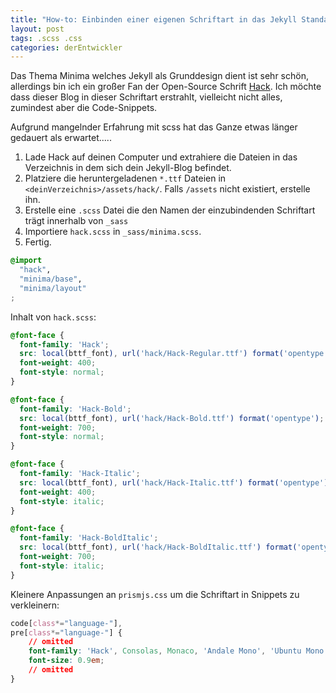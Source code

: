 ```yaml
---
title: "How-to: Einbinden einer eigenen Schriftart in das Jekyll Standard-Thema Minima"
layout: post
tags: .scss .css
categories: derEntwickler
---
```


Das Thema Minima welches Jekyll als Grunddesign dient ist sehr schön, allerdings bin ich ein großer Fan der Open-Source Schrift [Hack](https://sourcefoundry.org/hack/). Ich möchte dass dieser Blog in dieser Schriftart erstrahlt, vielleicht nicht alles, zumindest aber die Code-Snippets.

Aufgrund mangelnder Erfahrung mit scss hat das Ganze etwas länger gedauert als erwartet.....

1. Lade Hack auf deinen Computer und extrahiere die Dateien in das Verzeichnis in dem sich dein Jekyll-Blog befindet.
2. Platziere die heruntergeladenen `*.ttf` Dateien in `<deinVerzeichnis>/assets/hack/`. Falls `/assets` nicht existiert, erstelle ihn.
3. Erstelle eine `.scss` Datei die den Namen der einzubindenden Schriftart trägt innerhalb von `_sass`
4. Importiere `hack.scss` in `_sass/minima.scss`.
5. Fertig.

```scss
@import
  "hack",
  "minima/base",
  "minima/layout"
;
```

Inhalt von `hack.scss`:

```scss
@font-face {
  font-family: 'Hack';
  src: local(bttf_font), url('hack/Hack-Regular.ttf') format('opentype');
  font-weight: 400;
  font-style: normal;
} 

@font-face {
  font-family: 'Hack-Bold';
  src: local(bttf_font), url('hack/Hack-Bold.ttf') format('opentype');
  font-weight: 700;
  font-style: normal;
}

@font-face {
  font-family: 'Hack-Italic';
  src: local(bttf_font), url('hack/Hack-Italic.ttf') format('opentype');
  font-weight: 400;
  font-style: italic;
}

@font-face {
  font-family: 'Hack-BoldItalic';
  src: local(bttf_font), url('hack/Hack-BoldItalic.ttf') format('opentype');
  font-weight: 700;
  font-style: italic;
}
```

Kleinere Anpassungen an `prismjs.css` um die Schriftart in Snippets zu verkleinern:

```css
code[class*="language-"],
pre[class*="language-"] {
	// omitted
	font-family: 'Hack', Consolas, Monaco, 'Andale Mono', 'Ubuntu Mono', monospace;
	font-size: 0.9em;
	// omitted
}
```